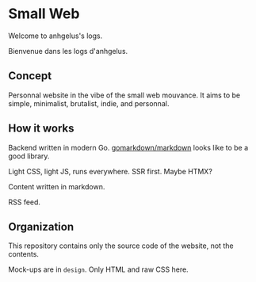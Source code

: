 # Small Web

Welcome to anhgelus's logs. 

Bienvenue dans les logs d'anhgelus.

## Concept

Personnal website in the vibe of the small web mouvance.
It aims to be simple, minimalist, brutalist, indie, and personnal.

## How it works

Backend written in modern Go.
[gomarkdown/markdown](https://github.com/gomarkdown/markdown) looks like to be a good library.

Light CSS, light JS, runs everywhere.
SSR first.
Maybe HTMX?

Content written in markdown.

RSS feed.

## Organization

This repository contains only the source code of the website, not the contents.

Mock-ups are in `design`.
Only HTML and raw CSS here.

